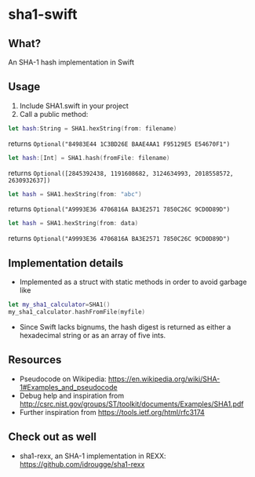 # sha1-swift

## What? ##
An SHA-1 hash implementation in Swift

## Usage ##
1. Include SHA1.swift in your project
2. Call a public method:
  ```swift
  let hash:String = SHA1.hexString(from: filename)
  ```
  returns `Optional("84983E44 1C3BD26E BAAE4AA1 F95129E5 E54670F1")`
  
  ```swift
  let hash:[Int] = SHA1.hash(fromFile: filename)
  ```
  returns `Optional([2845392438, 1191608682, 3124634993, 2018558572, 2630932637])`
  
  ```swift
  let hash = SHA1.hexString(from: "abc")
  ```
  returns `Optional("A9993E36 4706816A BA3E2571 7850C26C 9CD0D89D")`
  
  ```swift
  let hash = SHA1.hexString(from: data)
  ```
  returns `Optional("A9993E36 4706816A BA3E2571 7850C26C 9CD0D89D")`
  
## Implementation details ##
* Implemented as a struct with static methods in order to avoid garbage like 
```swift
let my_sha1_calculator=SHA1()
my_sha1_calculator.hashFromFile(myfile)
```
* Since Swift lacks bignums, the hash digest is returned as either a hexadecimal string or as an array of five ints.

## Resources ##
* Pseudocode on Wikipedia: https://en.wikipedia.org/wiki/SHA-1#Examples_and_pseudocode
* Debug help and inspiration from http://csrc.nist.gov/groups/ST/toolkit/documents/Examples/SHA1.pdf
* Further inspiration from https://tools.ietf.org/html/rfc3174

## Check out as well ##
* sha1-rexx, an SHA-1 implementation in REXX: https://github.com/idrougge/sha1-rexx
